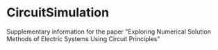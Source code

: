 # CircuitSimulation
Supplementary information for the paper "Exploring Numerical Solution Methods of Electric Systems Using Circuit Principles"
